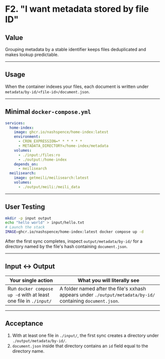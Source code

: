 # F2. "I want metadata stored by file ID"

## Value

Grouping metadata by a stable identifier keeps files deduplicated and makes lookup predictable.

---

## Usage

When the container indexes your files, each document is written under `metadata/by-id/<file-id>/document.json`.

---

## Minimal `docker-compose.yml`

```yaml
services:
  home-index:
    image: ghcr.io/nashspence/home-index:latest
    environment:
      - CRON_EXPRESSION=* * * * * *
      - METADATA_DIRECTORY=/home-index/metadata
    volumes:
      - ./input:/files:ro
      - ./output:/home-index
    depends_on:
      - meilisearch
  meilisearch:
    image: getmeili/meilisearch:latest
    volumes:
      - ./output/meili:/meili_data
```

---

## User Testing

```bash
mkdir -p input output
echo "hello world" > input/hello.txt
# Launch the stack
IMAGE=ghcr.io/nashspence/home-index:latest docker compose up -d
```

After the first sync completes, inspect `output/metadata/by-id/` for a directory named by the file's hash containing `document.json`.

---

## Input ↔ Output

| **Your single action** | **What you will literally see** |
| --- | --- |
| Run `docker compose up -d` with at least one file in `./input/` | A folder named after the file's xxhash appears under `./output/metadata/by-id/` containing `document.json`. |

---

## Acceptance

1. With at least one file in `./input/`, the first sync creates a directory under `./output/metadata/by-id/`.
2. `document.json` inside that directory contains an `id` field equal to the directory name.
